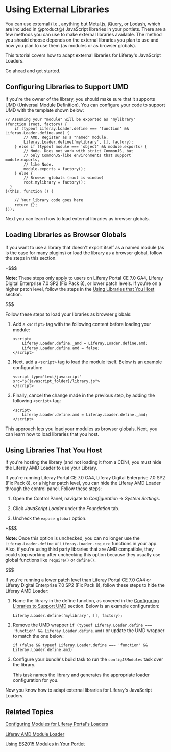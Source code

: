 # Using External Libraries [](id=using-external-libraries)

You can use external (i.e., anything but Metal.js, jQuery, or Lodash, which are
included in @product@) JavaScript libraries in your portlets. There are a few
methods you can use to make external libraries available. The method you should 
choose depends on the external libraries you plan to use and how you plan to use 
them (as modules or as browser globals).

This tutorial covers how to adapt external libraries for Liferay's JavaScript 
Loaders.

Go ahead and get started.

## Configuring Libraries to Support UMD [](id=configuring-libraries-to-support-umd)

If you're the owner of the library, you should make sure that it supports [UMD](https://github.com/umdjs/umd)
(Universal Module Definition). You can configure your code to support UMD with 
the template shown below:

    // Assuming your "module" will be exported as "mylibrary"
    (function (root, factory) {
        if (typeof Liferay.Loader.define === 'function' && Liferay.Loader.define.amd) {
            // AMD. Register as a "named" module.
            Liferay.Loader.define('mylibrary', [], factory);
        } else if (typeof module === 'object' && module.exports) {
            // Node. Does not work with strict CommonJS, but
            // only CommonJS-like environments that support module.exports,
            // like Node.
            module.exports = factory();
        } else {
            // Browser globals (root is window)
            root.mylibrary = factory();
      }
    }(this, function () {

        // Your library code goes here
        return {};
    }));

Next you can learn how to load external libraries as browser globals.

## Loading Libraries as Browser Globals [](id=loading-libraries-as-browser-globals)

If you want to use a library that doesn't export itself as a named module 
(as is the case for many plugins) or load the library as a browser global, 
follow the steps in this section.

+$$$

**Note:** These steps only apply to users on Liferay Portal CE 7.0 GA4, Liferay 
Digital Enterprise 7.0 SP2 (Fix Pack 8), or lower patch levels. If you're on a 
higher patch level, follow the steps in the 
[Using Libraries that You Host](/develop/tutorials/-/knowledge_base/7-0/using-external-libraries#using-libraries-that-you-host) 
section.

$$$

Follow these steps to load your libraries as browser globals:

1.  Add a `<script>` tag with the following content before loading your module:

        <script>
            Liferay.Loader.define._amd = Liferay.Loader.define.amd;
            Liferay.Loader.define.amd = false;
        </script>

2.  Next, add a `<script>` tag to load the module itself. Below is an example 
    configuration:

        <script type="text/javascript" src="${javascript_folder}/library.js">
        </script>

3.  Finally, cancel the change made in the previous step, by adding the 
    following `<script>` tag:

        <script>
            Liferay.Loader.define.amd = Liferay.Loader.define._amd;
        </script>

This approach lets you load your modules as browser globals. Next, you can learn 
how to load libraries that you host.

## Using Libraries That You Host [](id=using-libraries-that-you-host)

If you're hosting the library (and not loading it from a CDN), you must hide the 
Liferay AMD Loader to use your Library. 

If you're running Liferay Portal CE 7.0 GA4, Liferay Digital Enterprise 7.0 SP2 
(Fix Pack 8), or a higher patch level, you can hide the Liferay AMD Loader 
through the control panel. Follow these steps:

1.  Open the Control Panel, navigate to *Configuration* &rarr; 
    *System Settings*. 

2.  Click *JavaScript Loader* under the *Foundation* tab. 

3.  Uncheck the `expose global` option.

+$$$

**Note:**  Once this option is unchecked, you can no longer use the 
`Liferay.Loader.define` or `Liferay.Loader.require` functions in your app. Also, 
if you're using third party libraries that are AMD compatible, they could stop 
working after unchecking this option because they usually use global functions 
like `require()` or `define()`.

$$$

If you're running a lower patch level than Liferay Portal CE 7.0 GA4 or Liferay 
Digital Enterprise 7.0 SP2 (Fix Pack 8), follow these steps to hide the Liferay 
AMD Loader:

1.  Name the library in the define function, as covered in the 
    [Configuring Libraries to Support UMD](/develop/tutorials/-/knowledge_base/7-0/using-external-libraries#configuring-libraries-to-support-umd)
    section. Below is an example configuration:

        Liferay.Loader.define('mylibrary', [], factory);

2.  Remove the UMD wrapper `if (typeof Liferay.Loader.define === 'function' && Liferay.Loader.define.amd)` or
    update the UMD wrapper to match the one below:

        if (false && typeof Liferay.Loader.define === 'function' && Liferay.Loader.define.amd)

3.  Configure your bundle's build task to run the `configJSModules` task over 
    the library.
    
    This task names the library and generates the appropriate loader 
    configuration for you.

Now you know how to adapt external libraries for Liferay's JavaScript Loaders.

## Related Topics [](id=related-topics)

[Configuring Modules for Liferay Portal's Loaders](/develop/tutorials/-/knowledge_base/7-0/configuring-modules-for-products-loaders)

[Liferay AMD Module Loader](/develop/tutorials/-/knowledge_base/7-0/liferay-amd-module-loader)

[Using ES2015 Modules in Your Portlet](/develop/tutorials/-/knowledge_base/7-0/using-es2015-modules-in-your-portlet)
